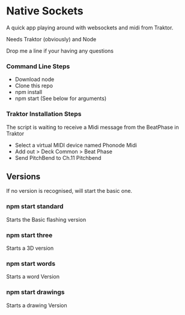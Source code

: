 # Native Sockets

A quick app playing around with websockets and midi from Traktor.

Needs Traktor (obviously) and Node

Drop me a line if your having any questions

### Command Line Steps
* Download node
* Clone this repo
* npm install
* npm start (See below for arguments)

### Traktor Installation Steps
The script is waiting to receive a Midi message from the BeatPhase in Traktor
* Select a virtual MIDI device named Phonode Midi
* Add out > Deck Common > Beat Phase
* Send PitchBend to Ch.11 Pitchbend

## Versions
If no version is recognised, will start the basic one.

### npm start standard
Starts the Basic flashing version

### npm start three
Starts a 3D version

### npm start words
Starts a word Version

### npm start drawings
Starts a drawing Version